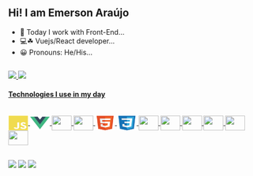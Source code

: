 ## Hi! I am Emerson Araújo

- 👨 Today I work with Front-End...
- 💻☘ Vuejs/React developer...
- 😀 Pronouns: He/His...
##


<div>
   <a href="https://github.com/EmersonAraujonb">
   <img height="180em" src="https://github-readme-stats.vercel.app/api/top-langs/?username=EmersonAraujonb&layout=compact&langs_count=7&theme=midnight-purple"/>
   <picture>
     <source srcset="https://github-readme-stats.vercel.app/api?username=EmersonAraujonb&show_icons=true&theme=midnight-purple" media="(prefers-color-scheme: dark)"/>
     <img src="https://github-readme-stats.vercel.app/api?username=EmersonAraujonb&show_icons=true" />
   </picture>
</div>

  
  
   #### Technologies I use in my day 
  
  <div style="display: inline_block"><br>
    <img align="center" height="30" width="40" src="https://raw.githubusercontent.com/devicons/devicon/master/icons/javascript/javascript-plain.svg">
    <img align="center" height="30" width="40" src="https://raw.githubusercontent.com/devicons/devicon/master/icons/vuejs/vuejs-original.svg">
    <img align="center" height="30" width="40"
src="https://cdn.jsdelivr.net/gh/devicons/devicon/icons/react/react-original.svg" />
     <img align="center" height="30" width="40"
src="https://cdn.jsdelivr.net/gh/devicons/devicon/icons/typescript/typescript-original.svg" />
    <img align="center"  height="30" width="40" src="https://raw.githubusercontent.com/devicons/devicon/master/icons/html5/html5-original.svg">
    <img align="center"  height="30" width="40" src="https://raw.githubusercontent.com/devicons/devicon/master/icons/css3/css3-original.svg">
  <img align="center"  height="30" width="40" src="https://cdn.jsdelivr.net/gh/devicons/devicon/icons/tailwindcss/tailwindcss-plain.svg">
    <img align="center"  height="30" width="40" src="https://cdn.jsdelivr.net/gh/devicons/devicon/icons/bootstrap/bootstrap-original-wordmark.svg">
     <img align="center"  height="30" width="40" src="https://cdn.jsdelivr.net/gh/devicons/devicon/icons/firebase/firebase-plain-wordmark.svg">
    <img  align="center"  height="30" width="40" src="https://cdn.jsdelivr.net/gh/devicons/devicon/icons/git/git-plain-wordmark.svg" />
    <img  align="center"  height="30" width="40" src="https://cdn.jsdelivr.net/gh/devicons/devicon/icons/github/github-original-wordmark.svg" />
    <img  align="center"  height="30" width="40" src="https://cdn.jsdelivr.net/gh/devicons/devicon/icons/vuetify/vuetify-original.svg" />
</div>
  
##
  <div>
    <a href = "mailto:emersonsantos0302@gmail.com"><img src="https://img.shields.io/badge/-Gmail-%23333?style=for-the-badge&logo=gmail&logoColor=red" target="_blank"></a>
    <a href="https://www.linkedin.com/in" target="_blank"><img src="https://img.shields.io/badge/-LinkedIn-%230077B5?style=for-the-badge&logo=linkedin&logoColor=white" target="_blank"></a> 
     <a href="https://twitter.com/"><img src="https://img.shields.io/badge/Twitter-1DA1F2?style=for-the-badge&logo=twitter&logoColor=white" target="_blank"></a>
  </div>
  

